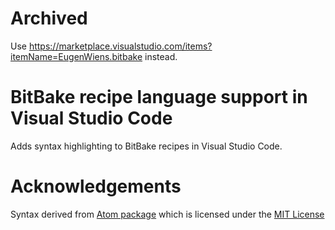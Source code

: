 # Archived

Use https://marketplace.visualstudio.com/items?itemName=EugenWiens.bitbake instead. 

# BitBake recipe language support in Visual Studio Code
Adds syntax highlighting to BitBake recipes in Visual Studio Code.

# Acknowledgements
Syntax derived from [Atom package](https://github.com/rleitner/language-bb) which is licensed under the [MIT License](https://github.com/rleitner/language-bb/blob/b0cc3c182c005bbf7a33fc973665bdca7f197685/LICENSE.md)
